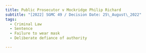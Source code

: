 ```yaml
---
title: Public Prosecutor v Mockridge Philip Richard
subtitle: "[2022] SGMC 49 / Decision Date: 25\_August\_2022"
tags:
  - Criminal Law
  - Sentence
  - Failure to wear mask
  - Deliberate defiance of authority

---
```

